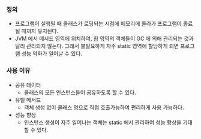 ### 정의

- 프로그램이 실행될 때 클래스가 로딩되는 시점에 메모리에 올라가 프로그램이 종료될 때까지 유지된다.
- JVM 에서 메서드 영역에 위치하여, 힙 영역의 객체들이 GC 에 의해 관리되는 것과 달리 관리되지 않는다. 그래서 불필요하게 자주 static 영역에 할당하게 되면 프로그램 성능 악화가 일어날 수 있다.

### 사용 이유

- 공유 데이터
    - 클래스의 모든 인스턴스들이 공유하도록 할 수 있다.
- 유틸 메서드
    - 객체 생성 없이 클래스 명으로 직접 호출가능하여 편리하게 사용 가능하다.
- 성능 향상
    - 인스턴스 생성이 자주 일어나는 객체는 static 에서 관리하여 성능 향상을 기대할 수 있다.
